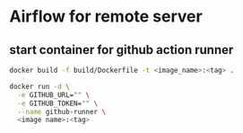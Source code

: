 # Airflow for remote server

## start container for github action runner
```bash
docker build -f build/Dockerfile -t <image_name>:<tag> .

docker run -d \
  -e GITHUB_URL="" \
  -e GITHUB_TOKEN="" \
  --name github-runner \
  <image name>:<tag>
```
